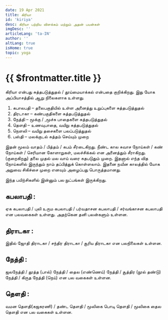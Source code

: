 ```yaml
---
date: 19 Apr 2021
title: கிரியா
id: 'kiriya'
desc: கிரியா பற்றிய விளக்கம் மற்றும் அதன் பயன்கள்
imgDesc: ''
articleLang: 'ta-IN'
author: ''
altLang: true
isHome: true
topic: yoga
---
```


<altLang />

# {{ $frontmatter.title }}

கிரியா என்பது சுத்தபடுத்துதல் / தூய்மையாக்கல் என்பதை குறிக்கிறது. இது யோக அப்பியாசத்தில் ஆறு நிலைகளாக உள்ளது.

1.	கபாலபதி – தலைபகுதியில் உள்ள அனைத்து உறுப்புகளை சுத்தபடுத்துதல் 
2.	திரடாகா – கண்பகுதிகளை  சுத்தபடுத்துதல்
3.	நேத்தி – மூக்கு / ,மூச்சு பாதைகளை சுத்தபடுத்துதல்
4.	தெளதி – உணவுபாதை, வயிறு சுத்தபடுத்துதல்
5.	நெளலி – வயிறு தசைகளை பலப்படுத்துதல்
6.	பஸ்தி – மலக்குடல் சுத்தம் செய்யும் முறை


இதன் மூலம் வாதம் / பித்தம் / கபம் சீரடைகிறது. நீண்ட கால சுவாச நோய்கள் / கண் 
நோய்கள் / செரிமான கோளாறுகள், மலச்சிக்கல் என அனைத்தும் சீராகிறது. (குறைகிறது) தலை முதல் மல வாய் வரை சுதபடுதும் முறை. இதனால் எந்த வித நோய்களில் இருந்தும் நாம் தப்பித்துக் கொள்ளலாம். இதனை நவீன காலத்தில் யோக அறுவை சிகிச்சை முறை எனவும் அழைப்பது பொருத்தமானது.

இந்த பயிற்சிகளில் இன்னும் பல நுட்பங்கள் இருக்கிறது.

## கபலாபதி :
ஏக கபலாபதி / புலி உரும கபலாபதி / பர்வதாசன கபலாபதி / சர்வங்காசன கபலாபதி என பலவகைகள் உள்ளது. அதற்கென தனி பலன்களும் உள்ளன.

## திராடகா :
இதில் ஜோதி திராடகா / சந்திர திராடகா / சூரிய திராடகா என பலநிலைகள் உள்ளன.

## நேத்தி :
ஜலநேத்தி / தூத்த (பால்) நேத்தி / தைல (எண்ணெய்) நேத்தி / சூத்திர (நூல் தண்டு) நேத்தி / கிருத நேத்தி (நெய்) என பல வகைகள் உள்ளன.

## தெளதி :
வமன தெளதி(கஜகரணி) / தண்ட தெளதி / மூலிகை பொடி தெளதி / மூலிகை தைல தெளதி என  பல வகைகள் உள்ளன.
